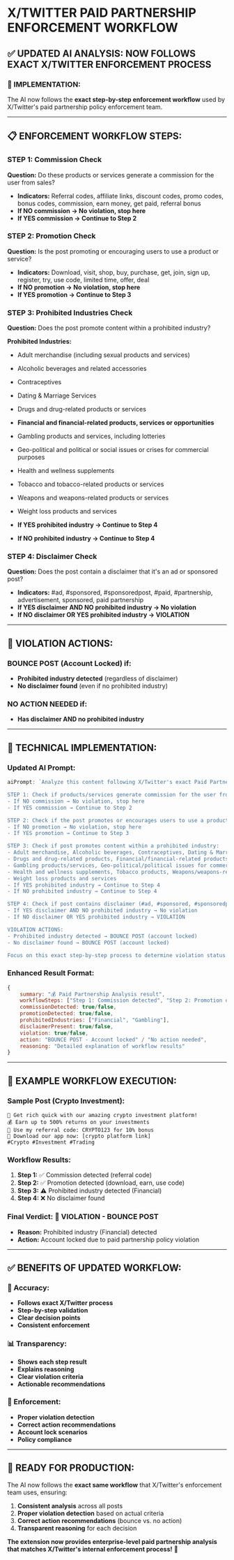 # X/TWITTER PAID PARTNERSHIP ENFORCEMENT WORKFLOW

## ✅ **UPDATED AI ANALYSIS: NOW FOLLOWS EXACT X/TWITTER ENFORCEMENT PROCESS**

### **🎯 IMPLEMENTATION:**
The AI now follows the **exact step-by-step enforcement workflow** used by X/Twitter's paid partnership policy enforcement team.

---

## 📋 **ENFORCEMENT WORKFLOW STEPS:**

### **STEP 1: Commission Check**
**Question:** Do these products or services generate a commission for the user from sales?
- **Indicators:** Referral codes, affiliate links, discount codes, promo codes, bonus codes, commission, earn money, get paid, referral bonus
- **If NO commission → No violation, stop here**
- **If YES commission → Continue to Step 2**

### **STEP 2: Promotion Check**
**Question:** Is the post promoting or encouraging users to use a product or service?
- **Indicators:** Download, visit, shop, buy, purchase, get, join, sign up, register, try, use code, limited time, offer, deal
- **If NO promotion → No violation, stop here**
- **If YES promotion → Continue to Step 3**

### **STEP 3: Prohibited Industries Check**
**Question:** Does the post promote content within a prohibited industry?

**Prohibited Industries:**
- Adult merchandise (including sexual products and services)
- Alcoholic beverages and related accessories
- Contraceptives
- Dating & Marriage Services
- Drugs and drug-related products or services
- **Financial and financial-related products, services or opportunities**
- Gambling products and services, including lotteries
- Geo-political and political or social issues or crises for commercial purposes
- Health and wellness supplements
- Tobacco and tobacco-related products or services
- Weapons and weapons-related products or services
- Weight loss products and services

- **If YES prohibited industry → Continue to Step 4**
- **If NO prohibited industry → Continue to Step 4**

### **STEP 4: Disclaimer Check**
**Question:** Does the post contain a disclaimer that it's an ad or sponsored post?
- **Indicators:** #ad, #sponsored, #sponsoredpost, #paid, #partnership, advertisement, sponsored, paid partnership
- **If YES disclaimer AND NO prohibited industry → No violation**
- **If NO disclaimer OR YES prohibited industry → VIOLATION**

---

## 🚨 **VIOLATION ACTIONS:**

### **BOUNCE POST (Account Locked) if:**
- **Prohibited industry detected** (regardless of disclaimer)
- **No disclaimer found** (even if no prohibited industry)

### **NO ACTION NEEDED if:**
- **Has disclaimer AND no prohibited industry**

---

## 🔧 **TECHNICAL IMPLEMENTATION:**

### **Updated AI Prompt:**
```javascript
aiPrompt: `Analyze this content following X/Twitter's exact Paid Partnership Enforcement workflow:

STEP 1: Check if products/services generate commission for the user from sales (referral codes, affiliate links, discount codes, etc.)
- If NO commission → No violation, stop here
- If YES commission → Continue to Step 2

STEP 2: Check if the post promotes or encourages users to use a product or service
- If NO promotion → No violation, stop here  
- If YES promotion → Continue to Step 3

STEP 3: Check if post promotes content within a prohibited industry:
- Adult merchandise, Alcoholic beverages, Contraceptives, Dating & Marriage Services
- Drugs and drug-related products, Financial/financial-related products/services
- Gambling products/services, Geo-political/political issues for commercial purposes
- Health and wellness supplements, Tobacco products, Weapons/weapons-related products
- Weight loss products and services
- If YES prohibited industry → Continue to Step 4
- If NO prohibited industry → Continue to Step 4

STEP 4: Check if post contains disclaimer (#ad, #sponsored, #sponsoredpost, etc.)
- If YES disclaimer AND NO prohibited industry → No violation
- If NO disclaimer OR YES prohibited industry → VIOLATION

VIOLATION ACTIONS:
- Prohibited industry detected → BOUNCE POST (account locked)
- No disclaimer found → BOUNCE POST (account locked)

Focus on this exact step-by-step process to determine violation status.`
```

### **Enhanced Result Format:**
```javascript
{
    summary: "💰 Paid Partnership Analysis result",
    workflowSteps: ["Step 1: Commission detected", "Step 2: Promotion detected"],
    commissionDetected: true/false,
    promotionDetected: true/false,
    prohibitedIndustries: ["Financial", "Gambling"],
    disclaimerPresent: true/false,
    violation: true/false,
    action: "BOUNCE POST - Account locked" / "No action needed",
    reasoning: "Detailed explanation of workflow results"
}
```

---

## 🎯 **EXAMPLE WORKFLOW EXECUTION:**

### **Sample Post (Crypto Investment):**
```
🚀 Get rich quick with our amazing crypto investment platform!
💰 Earn up to 500% returns on your investments
🎁 Use my referral code: CRYPTO123 for 10% bonus
📱 Download our app now: [crypto platform link]
#Crypto #Investment #Trading
```

### **Workflow Results:**
1. **Step 1:** ✅ Commission detected (referral code)
2. **Step 2:** ✅ Promotion detected (download, earn, use code)
3. **Step 3:** ⚠️ Prohibited industry detected (Financial)
4. **Step 4:** ❌ No disclaimer found

### **Final Verdict:** 🚨 **VIOLATION - BOUNCE POST**
- **Reason:** Prohibited industry (Financial) detected
- **Action:** Account locked due to paid partnership policy violation

---

## ✅ **BENEFITS OF UPDATED WORKFLOW:**

### **🎯 Accuracy:**
- **Follows exact X/Twitter process**
- **Step-by-step validation**
- **Clear decision points**
- **Consistent enforcement**

### **📊 Transparency:**
- **Shows each step result**
- **Explains reasoning**
- **Clear violation criteria**
- **Actionable recommendations**

### **🚨 Enforcement:**
- **Proper violation detection**
- **Correct action recommendations**
- **Account lock scenarios**
- **Policy compliance**

---

## 🚀 **READY FOR PRODUCTION:**

The AI now follows the **exact same workflow** that X/Twitter's enforcement team uses, ensuring:

1. **Consistent analysis** across all posts
2. **Proper violation detection** based on actual criteria
3. **Correct action recommendations** (bounce vs. no action)
4. **Transparent reasoning** for each decision

**The extension now provides enterprise-level paid partnership analysis that matches X/Twitter's internal enforcement process!** 🎉 